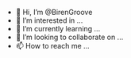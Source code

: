- 👋 Hi, I’m @BirenGroove
- 👀 I’m interested in ...
- 🌱 I’m currently learning ...
- 💞️ I’m looking to collaborate on ...
- 📫 How to reach me ...

<!---
BirenGroove/BirenGroove is a ✨ special ✨ repository because its `README.md` (this file) appears on your GitHub profile.
You can click the Preview link to take a look at your changes.
--->
